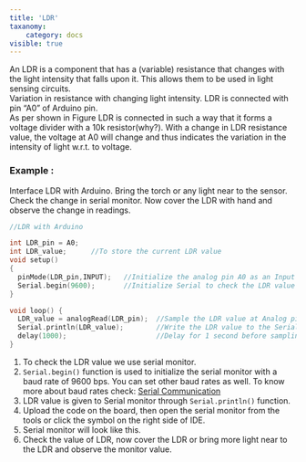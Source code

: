 ```yaml
---
title: 'LDR'
taxanomy:
    category: docs
visible: true
---
```

An LDR is a component that has a (variable) resistance that changes with the light intensity that falls upon it. This allows them to be used in light sensing circuits.  
Variation in resistance with changing light intensity. LDR is connected with pin “A0” of Arduino pin.  
As per shown in Figure LDR is connected in such a way that it forms a voltage divider with a 10k resistor(why?). With a change in LDR resistance value, the voltage at A0 will change and thus indicates the variation in the intensity of light w.r.t. to voltage.  
### Example : 
Interface LDR with Arduino. Bring the torch or any light near to the sensor. Check the change in serial monitor. Now cover the LDR with hand and observe the change in readings.
```c
//LDR with Arduino

int LDR_pin = A0; 
int LDR_value;      //To store the current LDR value 
void setup()
{
  pinMode(LDR_pin,INPUT);   //Initialize the analog pin A0 as an Input
  Serial.begin(9600);       //Initialize Serial to check the LDR value
}

void loop() {
  LDR_value = analogRead(LDR_pin);  //Sample the LDR value at Analog pin A0 
  Serial.println(LDR_value);        //Write the LDR value to the Serial Monitor
  delay(1000);                      //Delay for 1 second before sampling again  
}
```
1. To check the LDR value we use serial monitor.
2. `Serial.begin()` function is used to initialize the serial monitor with a baud rate of 9600 bps. You can set other baud rates as well. To know more about baud rates check: [Serial Communication](https://learn.sparkfun.com/tutorials/serial-communication/all#serial-intro)
3. LDR value is given to Serial monitor through `Serial.println()` function.
4. Upload the code on the board, then open the serial monitor from the tools or click the symbol on the right side of IDE. 
5. Serial monitor will look like this.
6. Check the value of LDR, now cover the LDR or bring more light near to the LDR and observe the monitor value.